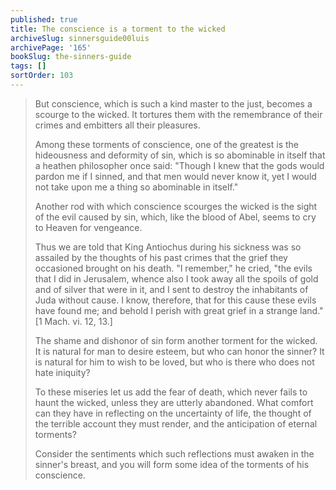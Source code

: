 ```yaml
---
published: true
title: The conscience is a torment to the wicked
archiveSlug: sinnersguide00luis
archivePage: '165'
bookSlug: the-sinners-guide
tags: []
sortOrder: 103
---
```


> But conscience, which is such a kind master to the just, becomes a scourge to the wicked. It tortures them with the remembrance of their crimes and embitters all their pleasures.
> 
> Among these torments of conscience, one of the greatest is the hideousness and deformity of sin, which is so abominable in itself that a heathen philosopher once said: "Though I knew that the gods would pardon me if I sinned, and that men would never know it, yet I would not take upon me a thing so abominable in itself."
> 
> Another rod with which conscience scourges the wicked is the sight of the evil caused by sin, which, like the blood of Abel, seems to cry to Heaven for vengeance.
> 
> Thus we are told that King Antiochus during his sickness was so assailed by the thoughts of his past crimes that the grief they occasioned brought on his death. "I remember," he cried, "the evils that I did in Jerusalem, whence also I took away all the spoils of gold and of silver that were in it, and I sent to destroy the inhabitants of Juda without cause. I know, therefore, that for this cause these evils have found me; and behold I perish with great grief in a strange land." [1 Mach. vi. 12, 13.]
> 
> The shame and dishonor of sin form another torment for the wicked. It is natural for man to desire esteem, but who can honor the sinner? It is natural for him to wish to be loved, but who is there who does not hate iniquity?
> 
> To these miseries let us add the fear of death, which never fails to haunt the wicked, unless they are utterly abandoned. What comfort can they have in reflecting on the uncertainty of life, the thought of the terrible account they must render, and the anticipation of eternal torments?
> 
> Consider the sentiments which such reflections must awaken in the sinner's breast, and you will form some idea of the torments of his conscience.

